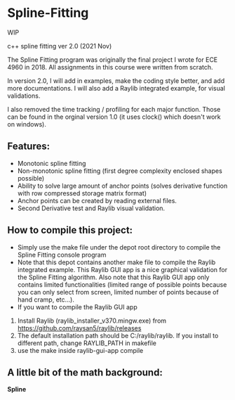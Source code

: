 # Spline-Fitting

WIP 

c++ spline fitting ver 2.0 (2021 Nov)

The Spline Fitting program was originally the final project I wrote for ECE 4960 in 2018. All assignments in this course were written from scratch. 

In version 2.0, I will add in examples, make the coding style better, and add more documentations. I will also add a Raylib integrated example, for visual validations.

I also removed the time tracking / profiling for each major function. Those can be found in the orginal version 1.0 (it uses clock() which doesn't work on windows). 

## Features:
* Monotonic spline fitting
* Non-monotonic spline fitting (first degree complexity enclosed shapes possible)
* Ability to solve large amount of anchor points (solves derivative function with row compressed storage matrix format)
* Anchor points can be created by reading external files.
* Second Derivative test and Raylib visual validation.

## How to compile this project:
* Simply use the make file under the depot root directory to compile the Spline Fitting console program
* Note that this depot contains another make file to compile the Raylib integrated example. This Raylib GUI app is a nice graphical validation for the Spline Fitting algorithm. Also note that this Raylib GUI app only contains limited functionalities (limited range of possible points because you can only select from screen, limited number of points because of hand cramp, etc...).
* If you want to compile the Raylib GUI app
1. Install Raylib (raylib_installer_v370.mingw.exe) from https://github.com/raysan5/raylib/releases
2. The default installation path should be C:/raylib/raylib. If you install to different path, change RAYLIB_PATH in makefile
3. use the make inside raylib-gui-app compile

## A little bit of the math background:

**Spline**


